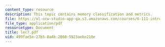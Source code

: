 ```yaml
---
content_type: resource
description: This topic contains memory classification and metrics.
file: https://ol-ocw-studio-app-qa.s3.amazonaws.com/courses/6-111-introductory-digital-systems-laboratory-spring-2006/499fae5e27b58a4b28605923aebe210e_lec7.pdf
file_type: application/pdf
resourcetype: Document
title: lec7.pdf
uid: 499fae5e-27b5-8a4b-2860-5923aebe210e
---
```


